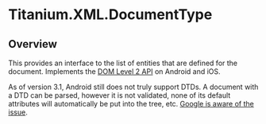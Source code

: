 # Titanium.XML.DocumentType

<ProxySummary/>

## Overview

This provides an interface to the list of entities that are defined for the document. Implements the
[DOM Level 2 API](https://www.w3.org/TR/DOM-Level-2-Core/core.html#ID-412266927) on Android and iOS.

As of version 3.1, Android still does not truly support DTDs.  A document with a DTD can be
parsed, however it is not validated, none of its default attributes will automatically be put
into the tree, etc.  [Google is aware of the issue](http://code.google.com/p/android/issues/detail?id=7395).

<ApiDocs/>
